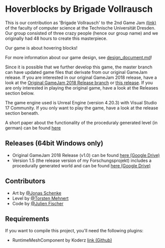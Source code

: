 # Hoverblocks by Brigade Vollrausch

This is our contribution as 'Brigade Vollrausch' to the 2nd Game Jam [(link)](https://imld.de/gamejam/) of the faculty of computer science at the Technische Universität Dresden. Our group consisted of three crazy people (hence our group name) and we originally had 48 hours to create this masterpiece. 

Our game is about hovering blocks!

For more information about our game design, see [design_document.md](design_document.md)!

Since it is possible that we further develop this game, the master branch can have updated game files that derivate from our original GameJam release. If you are interested in our original GameJam 2018 release, have a look at the [Original GameJam 2018 Release branch](../../tree/Original_GameJam_Release) or [this release](../../releases/tag/v1.0). If you are only interested in playing the original game, have a look at the Releases section below.

The game engine used is Unreal Engine (version 4.20.3) with Visual Studio 17 Community.
If you only want to play the game, have a look at the release section beneath.

A short paper about the functionality of the proceduraly generated level (in german) can  be found [here](/documents/Paper.pdf)

## Releases (64bit Windows only)

* Original GameJam 2018 Release (v1.0) can be found [here (Google Drive)](https://drive.google.com/open?id=1xaCFgmvTVFYarPaAazB66IhzeeU28YhF)
* Version 1.5 (the release version of my Forschungsprojekt) includes a procedurally generated world and can be found [here (Google Drive)](https://drive.google.com/open?id=1Mxumef_EnaDNy2uQJVR4TGpPHt4y9VlC)



## Contributors

* Art by [@Jonas Schenke](https://github.com/kloppstock)
* Level by [@Torsten Mehnert](https://github.com/tormehn)
* Code by [@Julien Fischer](https://github.com/jufi2112)

## Requirements

If you want to compile this project, you'll need the following plugins:
* RuntimeMeshComponent by Koderz [link (Github)](https://github.com/Koderz/RuntimeMeshComponent)
